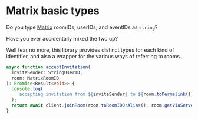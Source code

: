 <!--
SPDX-FileCopyrightText: 2024 Gnuxie <Gnuxie@protonmail.com>

SPDX-License-Identifier: CC-BY-SA-4.0
-->

# Matrix basic types

Do you type [Matrix](https://matrix.org) roomIDs, userIDs, and eventIDs as
`string`?

Have you ever accidentally mixed the two up?

Well fear no more, this library provides distinct types for each kind of
identifier, and also a wrapper for the various ways of referring to rooms.

```typescript
async function acceptInvitation(
  inviteSender: StringUserID,
  room: MatrixRoomID
): Promise<Result<void>> {
  console.log(
    `accepting invitation from ${inviteSender} to ${room.toPermalink()}`
  );
  return await client.joinRoom(room.toRoomIDOrAlias(), room.getViaServers());
}
```
